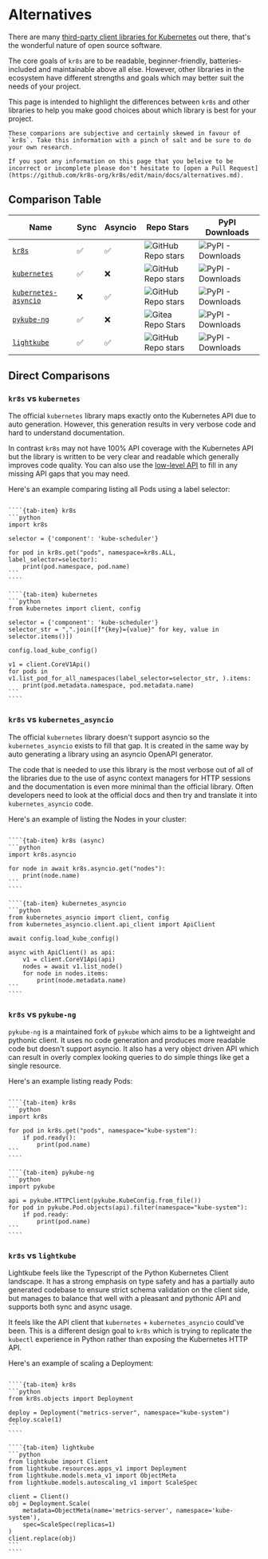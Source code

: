 # Alternatives

There are many [third-party client libraries for Kubernetes](https://kubernetes.io/docs/reference/using-api/client-libraries/#community-maintained-client-libraries) out there, that's the wonderful nature of open source software.

The core goals of `kr8s` are to be readable, beginner-friendly, batteries-included and maintainable above all else. However, other libraries in the ecosystem have different strengths and goals which may better suit the needs of your project.

This page is intended to highlight the differences between `kr8s` and other libraries to help you make good choices about which library is best for your project.

```{warning}
These comparions are subjective and certainly skewed in favour of `kr8s`. Take this information with a pinch of salt and be sure to do your own research.

If you spot any information on this page that you beleive to be incorrect or incomplete please don't hesitate to [open a Pull Request](https://github.com/kr8s-org/kr8s/edit/main/docs/alternatives.md).
```

## Comparison Table

| Name                  | Sync | Asyncio | Repo Stars  | PyPI Downloads |
| --------------------- | ---- | ------- | ----------- | -------------- |
| [`kr8s`](https://github.com/kr8s-org/kr8s) | ✅ | ✅ | ![GitHub Repo stars](https://img.shields.io/github/stars/kr8s-org/kr8s) | ![PyPI - Downloads](https://img.shields.io/pypi/dm/kr8s) |
| [`kubernetes`](https://github.com/kubernetes-client/python) | ✅ | ❌ | ![GitHub Repo stars](https://img.shields.io/github/stars/kubernetes-client/python) | ![PyPI - Downloads](https://img.shields.io/pypi/dm/kubernetes) |
| [`kubernetes-asyncio`](https://github.com/tomplus/kubernetes_asyncio) | ❌ | ✅ |  ![GitHub Repo stars](https://img.shields.io/github/stars/tomplus/kubernetes_asyncio) | ![PyPI - Downloads](https://img.shields.io/pypi/dm/kubernetes-asyncio) |
| [`pykube-ng`](https://pykube.readthedocs.io/en/latest/) | ✅ | ❌ | ![Gitea Repo Stars](https://img.shields.io/badge/dynamic/json?url=https%3A%2F%2Fcodeberg.org%2Fapi%2Fv1%2Frepos%2Fhjacobs%2Fpykube-ng%2Fstargazers&query=%24.length&label=stars) | ![PyPI - Downloads](https://img.shields.io/pypi/dm/pykube-ng) |
| [`lightkube`](https://lightkube.readthedocs.io/en/stable/) | ✅ | ✅ |  ![GitHub Repo stars](https://img.shields.io/github/stars/gtsystem/lightkube) | ![PyPI - Downloads](https://img.shields.io/pypi/dm/lightkube) |

## Direct Comparisons

### `kr8s` vs `kubernetes`

The official `kubernetes` library maps exactly onto the Kubernetes API due to auto generation. However, this generation results in very verbose code and hard to understand documentation.

In contrast `kr8s` may not have 100% API coverage with the Kubernetes API but the library is written to be very clear and readable which generally improves code quality. You can also use the [low-level API](client) to fill in any missing API gaps that you may need.

Here's an example comparing listing all Pods using a label selector:

`````{tab-set}

````{tab-item} kr8s
```python
import kr8s

selector = {'component': 'kube-scheduler'}

for pod in kr8s.get("pods", namespace=kr8s.ALL, label_selector=selector):
    print(pod.namespace, pod.name)
```
````

````{tab-item} kubernetes
```python
from kubernetes import client, config

selector = {'component': 'kube-scheduler'}
selector_str = ",".join([f"{key}={value}" for key, value in selector.items()])

config.load_kube_config()

v1 = client.CoreV1Api()
for pods in v1.list_pod_for_all_namespaces(label_selector=selector_str, ).items:
    print(pod.metadata.namespace, pod.metadata.name)
```
````

`````

### `kr8s` vs `kubernetes_asyncio`

The official `kubernetes` library doesn't support asyncio so the `kubernetes_asyncio` exists to fill that gap. It is created in the same way by auto generating a library using an asyncio OpenAPI generator.

The code that is needed to use this library is the most verbose out of all of the libraries due to the use of async context managers for HTTP sessions and the documentation is even more minimal than the official library. Often developers need to look at the official docs and then try and translate it into `kubernetes_asyncio` code.

Here's an example of listing the Nodes in your cluster:

`````{tab-set}

````{tab-item} kr8s (async)
```python
import kr8s.asyncio

for node in await kr8s.asyncio.get("nodes"):
    print(node.name)
```
````

````{tab-item} kubernetes_asyncio
```python
from kubernetes_asyncio import client, config
from kubernetes_asyncio.client.api_client import ApiClient

await config.load_kube_config()

async with ApiClient() as api:
    v1 = client.CoreV1Api(api)
    nodes = await v1.list_node()
    for node in nodes.items:
        print(node.metadata.name)
```
````

`````

### `kr8s` vs `pykube-ng`

`pykube-ng` is a maintained fork of `pykube` which aims to be a lightweight and pythonic client. It uses no code generation and produces more readable code but doesn't support asyncio. It also has a very object driven API which can result in overly complex looking queries to do simple things like get a single resource.

Here's an example listing ready Pods:

`````{tab-set}

````{tab-item} kr8s
```python
import kr8s

for pod in kr8s.get("pods", namespace="kube-system"):
    if pod.ready():
        print(pod.name)
```
````

````{tab-item} pykube-ng
```python
import pykube

api = pykube.HTTPClient(pykube.KubeConfig.from_file())
for pod in pykube.Pod.objects(api).filter(namespace="kube-system"):
    if pod.ready:
        print(pod.name)
```
````

`````

### `kr8s` vs `lightkube`

Lightkube feels like the Typescript of the Python Kubernetes Client landscape. It has a strong emphasis on type safety and has a partially auto generated codebase to ensure strict schema validation on the client side, but manages to balance that well with a pleasant and pythonic API and supports both sync and async usage.

It feels like the API client that `kubernetes` + `kubernetes_asyncio` could've been. This is a different design goal to `kr8s` which is trying to replicate the `kubectl` experience in Python rather than exposing the Kubernetes HTTP API.

Here's an example of scaling a Deployment:

`````{tab-set}

````{tab-item} kr8s
```python
from kr8s.objects import Deployment

deploy = Deployment("metrics-server", namespace="kube-system")
deploy.scale(1)
```
````

````{tab-item} lightkube
```python
from lightkube import Client
from lightkube.resources.apps_v1 import Deployment
from lightkube.models.meta_v1 import ObjectMeta
from lightkube.models.autoscaling_v1 import ScaleSpec

client = Client()
obj = Deployment.Scale(
    metadata=ObjectMeta(name='metrics-server', namespace='kube-system'),
    spec=ScaleSpec(replicas=1)
)
client.replace(obj)
```
````

`````
